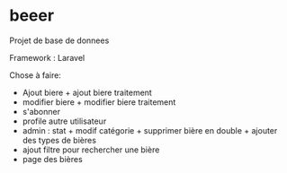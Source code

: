 # beeer
Projet de base de donnees


Framework : Laravel

Chose à faire:
- Ajout biere + ajout biere traitement
- modifier biere + modifier biere traitement
- s'abonner
- profile autre utilisateur
- admin : stat + modif catégorie + supprimer bière en double + ajouter des types de bières
- ajout filtre pour rechercher une bière
- page des bières
